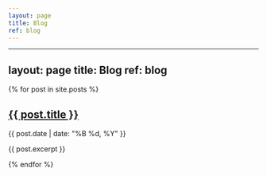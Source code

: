 ```yaml
---
layout: page
title: Blog
ref: blog
---
```

---
layout: page
title: Blog
ref: blog
---

<!-- Page Content -->
<div class="blog-posts">
  {% for post in site.posts %}
    <div class="blog-post">
      <h2><a href="{{ post.url }}">{{ post.title }}</a></h2>
      <p class="post-meta">{{ post.date | date: "%B %d, %Y" }}</p>
      <p>{{ post.excerpt }}</p>
    </div>
  {% endfor %}
</div>
